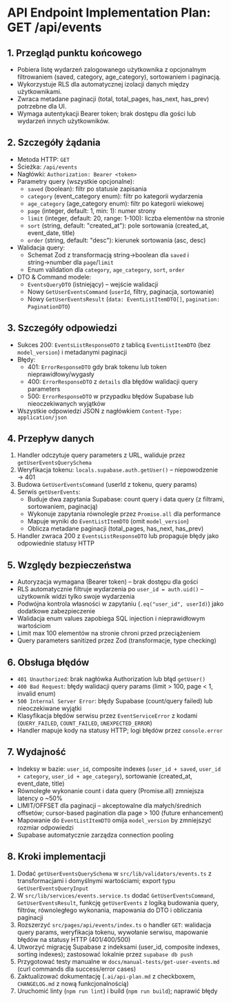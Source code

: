 # API Endpoint Implementation Plan: GET /api/events

## 1. Przegląd punktu końcowego

- Pobiera listę wydarzeń zalogowanego użytkownika z opcjonalnym filtrowaniem (saved, category, age_category), sortowaniem i paginacją.
- Wykorzystuje RLS dla automatycznej izolacji danych między użytkownikami.
- Zwraca metadane paginacji (total, total_pages, has_next, has_prev) potrzebne dla UI.
- Wymaga autentykacji Bearer token; brak dostępu dla gości lub wydarzeń innych użytkowników.

## 2. Szczegóły żądania

- Metoda HTTP: `GET`
- Ścieżka: `/api/events`
- Nagłówki: `Authorization: Bearer <token>`
- Parametry query (wszystkie opcjonalne):
  - `saved` (boolean): filtr po statusie zapisania
  - `category` (event_category enum): filtr po kategorii wydarzenia
  - `age_category` (age_category enum): filtr po kategorii wiekowej
  - `page` (integer, default: 1, min: 1): numer strony
  - `limit` (integer, default: 20, range: 1-100): liczba elementów na stronie
  - `sort` (string, default: "created_at"): pole sortowania (created_at, event_date, title)
  - `order` (string, default: "desc"): kierunek sortowania (asc, desc)
- Walidacja query:
  - Schemat Zod z transformacją string→boolean dla `saved` i string→number dla `page`/`limit`
  - Enum validation dla `category`, `age_category`, `sort`, `order`
- DTO & Command modele:
  - `EventsQueryDTO` (istniejący) – wejście walidacji
  - Nowy `GetUserEventsCommand` (`userId`, filtry, paginacja, sortowanie)
  - Nowy `GetUserEventsResult` (`data: EventListItemDTO[]`, `pagination: PaginationDTO`)

## 3. Szczegóły odpowiedzi

- Sukces 200: `EventsListResponseDTO` z tablicą `EventListItemDTO` (bez `model_version`) i metadanymi paginacji
- Błędy:
  - 401: `ErrorResponseDTO` gdy brak tokenu lub token nieprawidłowy/wygasły
  - 400: `ErrorResponseDTO` z `details` dla błędów walidacji query parameters
  - 500: `ErrorResponseDTO` w przypadku błędów Supabase lub nieoczekiwanych wyjątków
- Wszystkie odpowiedzi JSON z nagłówkiem `Content-Type: application/json`

## 4. Przepływ danych

1. Handler odczytuje query parameters z URL, waliduje przez `getUserEventsQuerySchema`
2. Weryfikacja tokenu: `locals.supabase.auth.getUser()` – niepowodzenie → 401
3. Budowa `GetUserEventsCommand` (userId z tokenu, query params)
4. Serwis `getUserEvents`:
   - Buduje dwa zapytania Supabase: count query i data query (z filtrami, sortowaniem, paginacją)
   - Wykonuje zapytania równolegle przez `Promise.all` dla performance
   - Mapuje wyniki do `EventListItemDTO` (omit `model_version`)
   - Oblicza metadane paginacji (total_pages, has_next, has_prev)
5. Handler zwraca 200 z `EventsListResponseDTO` lub propaguje błędy jako odpowiednie statusy HTTP

## 5. Względy bezpieczeństwa

- Autoryzacja wymagana (Bearer token) – brak dostępu dla gości
- RLS automatycznie filtruje wydarzenia po `user_id = auth.uid()` – użytkownik widzi tylko swoje wydarzenia
- Podwójna kontrola własności w zapytaniu (`.eq("user_id", userId)`) jako dodatkowe zabezpieczenie
- Walidacja enum values zapobiega SQL injection i nieprawidłowym wartościom
- Limit max 100 elementów na stronie chroni przed przeciążeniem
- Query parameters sanitized przez Zod (transformacje, type checking)

## 6. Obsługa błędów

- `401 Unauthorized`: brak nagłówka Authorization lub błąd `getUser()`
- `400 Bad Request`: błędy walidacji query params (limit > 100, page < 1, invalid enum)
- `500 Internal Server Error`: błędy Supabase (count/query failed) lub nieoczekiwane wyjątki
- Klasyfikacja błędów serwisu przez `EventServiceError` z kodami (`QUERY_FAILED`, `COUNT_FAILED`, `UNEXPECTED_ERROR`)
- Handler mapuje kody na statusy HTTP; logi błędów przez `console.error`

## 7. Wydajność

- Indeksy w bazie: `user_id`, composite indexes (`user_id + saved`, `user_id + category`, `user_id + age_category`), sortowanie (created_at, event_date, title)
- Równoległe wykonanie count i data query (Promise.all) zmniejsza latency o ~50%
- LIMIT/OFFSET dla paginacji – akceptowalne dla małych/średnich offsetów; cursor-based pagination dla page > 100 (future enhancement)
- Mapowanie do `EventListItemDTO` omija `model_version` by zmniejszyć rozmiar odpowiedzi
- Supabase automatycznie zarządza connection pooling

## 8. Kroki implementacji

1. Dodać `getUserEventsQuerySchema` w `src/lib/validators/events.ts` z transformacjami i domyślnymi wartościami; export typu `GetUserEventsQueryInput`
2. W `src/lib/services/events.service.ts` dodać `GetUserEventsCommand`, `GetUserEventsResult`, funkcję `getUserEvents` z logiką budowania query, filtrów, równoległego wykonania, mapowania do DTO i obliczania paginacji
3. Rozszerzyć `src/pages/api/events/index.ts` o handler `GET`: walidacja query params, weryfikacja tokenu, wywołanie serwisu, mapowanie błędów na statusy HTTP (401/400/500)
4. Utworzyć migrację Supabase z indeksami (user_id, composite indexes, sorting indexes); zastosować lokalnie przez `supabase db push`
5. Przygotować testy manualne w `docs/manual-tests/get-user-events.md` (curl commands dla success/error cases)
6. Zaktualizować dokumentację (`.ai/api-plan.md` z checkboxem, `CHANGELOG.md` z nową funkcjonalnością)
7. Uruchomić linty (`npm run lint`) i build (`npm run build`); naprawić błędy
